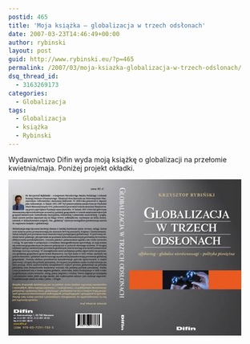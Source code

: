 ```yaml
---
postid: 465
title: 'Moja książka – globalizacja w trzech odsłonach'
date: 2007-03-23T14:46:49+00:00
author: rybinski
layout: post
guid: http://www.rybinski.eu/?p=465
permalink: /2007/03/moja-ksiazka-globalizacja-w-trzech-odslonach/
dsq_thread_id:
  - 3163269173
categories:
  - Globalizacja
tags:
  - Globalizacja
  - książka
  - Rybinski
---
```

Wydawnictwo Difin wyda moją książkę o globalizacji na przełomie kwietnia/maja. Poniżej projekt okładki.

[![book_globalizacja.jpg](/uploads/book_globalizacja.jpg)](/uploads/book_globalizacja.jpg "book_globalizacja.jpg")
